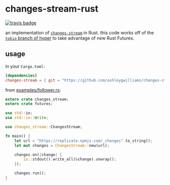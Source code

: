 # changes-stream-rust

[![travis badge](https://travis-ci.org/ashleygwilliams/changes-stream-rust.svg?branch=master)](https://travis-ci.org/ashleygwilliams/changes-stream-rust)


an implementation of [`changes-stream`](https://github.com/jcrugzz/changes-stream) in Rust.
this code works off of the [`tokio` branch of hyper] to take advantage of new Rust Futures.

[`tokio` branch of hyper]: https://github.com/hyperium/hyper/tree/tokio

## usage

in your `Cargo.toml`:

```toml
[dependencies]
changes-stream = { git = "https://github.com/ashleygwilliams/changes-stream-rust.git" }
```

from [examples/follower.rs](/examples/follower.rs):

```rust
extern crate changes_stream;
extern crate futures;

use std::io;
use std::io::Write;

use changes_stream::ChangesStream;

fn main() {
    let url = "https://replicate.npmjs.com/_changes".to_string();
    let mut changes = ChangesStream::new(url);

    changes.on(|change| {
        io::stdout().write_all(&change).unwrap();
    });

    changes.run();
}
```
